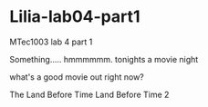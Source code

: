 # Lilia-lab04-part1
MTec1003 lab 4 part 1

Something..... hmmmmmm.
tonights a movie night

what's a good movie out right now?

The Land Before Time
Land Before Time 2
